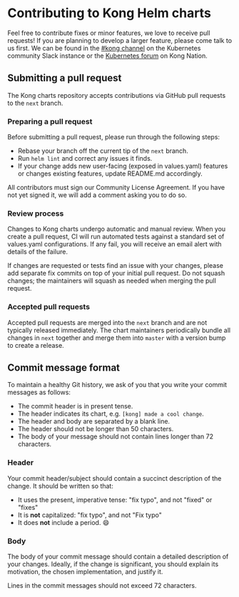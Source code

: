 # Contributing to Kong Helm charts

Feel free to contribute fixes or minor features, we love to receive pull
requests! If you are planning to develop a larger feature, please come talk to
us first. We can be found in the [#kong
channel](https://kubernetes.slack.com/archives/CDCA87FRD) on the Kubernetes
community Slack instance or the [Kubernetes
forum](https://discuss.konghq.com/c/kubernetes/19) on Kong Nation.

## Submitting a pull request
The Kong charts repository accepts contributions via GitHub pull requests to
the `next` branch.

### Preparing a pull request

Before submitting a pull request, please run through the following steps:
- Rebase your branch off the current tip of the `next` branch.
- Run `helm lint` and correct any issues it finds.
- If your change adds new user-facing (exposed in values.yaml) features or
  changes existing features, update README.md accordingly.

All contributors must sign our Community License Agreement. If you have not yet
signed it, we will add a comment asking you to do so.

### Review process

Changes to Kong charts undergo automatic and manual review. When you create a
pull request, CI will run automated tests against a standard set of values.yaml
configurations. If any fail, you will receive an email alert with details of
the failure.

If changes are requested or tests find an issue with your changes, please
add separate fix commits on top of your initial pull request. Do not squash
changes; the maintainers will squash as needed when merging the pull request.

### Accepted pull requests

Accepted pull requests are merged into the `next` branch and are not typically
released immediately. The chart maintainers periodically bundle all changes in
`next` together and merge them into `master` with a version bump to create a
release.

## Commit message format

To maintain a healthy Git history, we ask of you that you write your commit
messages as follows:

- The commit header is in present tense.
- The header indicates its chart, e.g. `[kong] made a cool change`.
- The header and body are separated by a blank line.
- The header should not be longer than 50 characters.
- The body of your message should not contain lines longer than 72 characters.

### Header

Your commit header/subject should contain a succinct description of the change.
It should be written so that:

- It uses the present, imperative tense: "fix typo", and not "fixed" or "fixes"
- It is **not** capitalized: "fix typo", and not "Fix typo"
- It does **not** include a period. :smile:

### Body

The body of your commit message should contain a detailed description of your
changes. Ideally, if the change is significant, you should explain its
motivation, the chosen implementation, and justify it.

Lines in the commit messages should not exceed 72 characters.
